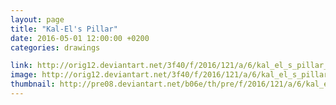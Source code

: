 ```yaml
---
layout: page
title: "Kal-El's Pillar"
date: 2016-05-01 12:00:00 +0200
categories: drawings

link: http://orig12.deviantart.net/3f40/f/2016/121/a/6/kal_el_s_pillar_by_eligius57-da0xvxy.jpg
image: http://orig12.deviantart.net/3f40/f/2016/121/a/6/kal_el_s_pillar_by_eligius57-da0xvxy.jpg
thumbnail: http://pre08.deviantart.net/b06e/th/pre/f/2016/121/a/6/kal_el_s_pillar_by_eligius57-da0xvxy.jpg
---
```

